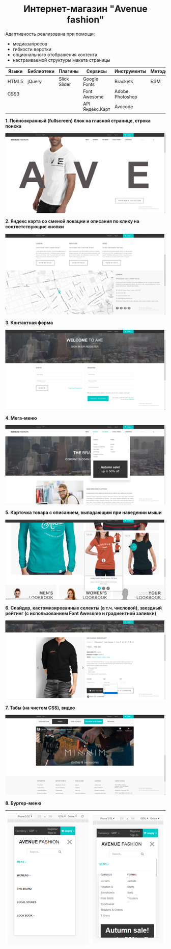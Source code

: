 <h1 align="center">Интернет-магазин "Avenue fashion"</h1>

Адаптивность реализована при помощи:
* медиазапросов
* гибкости верстки
* опционального отображения контента
* настраиваемой структуры макета страницы


Языки | Библиотеки |Плагины     | Сервисы        | Инструменты   |Методология|Прочие
------|------------|------------|----------------|---------------|-----------|-----------
HTML5 |jQuery      |Slick Slider|Google Fonts    |Brackets       |БЭМ        |CSS flexbox
CSS3  |            |            |Font Awesome    |Adobe Photoshop|           |
&nbsp;|            |            |API Яндекс.Карт |Avocode        |           |


**1. Полноэкранный (fullscreen) блок на главной странице, строка поиска**

![Screenshort 1](/images/imgreadme/screenshort-main.png)


**2. Яндекс карта со сменой локации и описания по клику на соответствующие кнопки**

![Screenshort 1](/images/imgreadme/screenshort1.png)


**3. Контактная форма**

![Screenshort 1](/images/imgreadme/screenshort-form.png)


**4. Мега-меню**

![Screenshort 1](/images/imgreadme/screenshort-menu.png)


**5. Карточка товара с описанием, выпадающим при наведении мыши**

![Screenshort 1](/images/imgreadme/screenshort-card.png)


**6. Слайдер, кастомизированные селекты (в т.ч. числовой), звездный рейтинг (с использованием Font Awesome и градиентной заливки)**

![Screenshort 1](/images/imgreadme/screenshort-slider.png)


**7. Табы (на чистом CSS), видео**

![Screenshort 1](/images/imgreadme/screenshort-tabs.png)


**8. Бургер-меню**

![Screenshort 1](/images/imgreadme/screenshort-burger.png)|![Screenshort 1](/images/imgreadme/screenshort-burger2.png)
----------------------------------------------------------|-----------------------------------------------------------